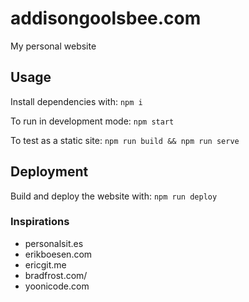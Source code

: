 # addisongoolsbee.com

My personal website

## Usage

Install dependencies with: `npm i`

To run in development mode: `npm start`

To test as a static site: `npm run build && npm run serve`

## Deployment

Build and deploy the website with: `npm run deploy`

### Inspirations

- personalsit.es
- erikboesen.com
- ericgit.me
- bradfrost.com/
- yoonicode.com
